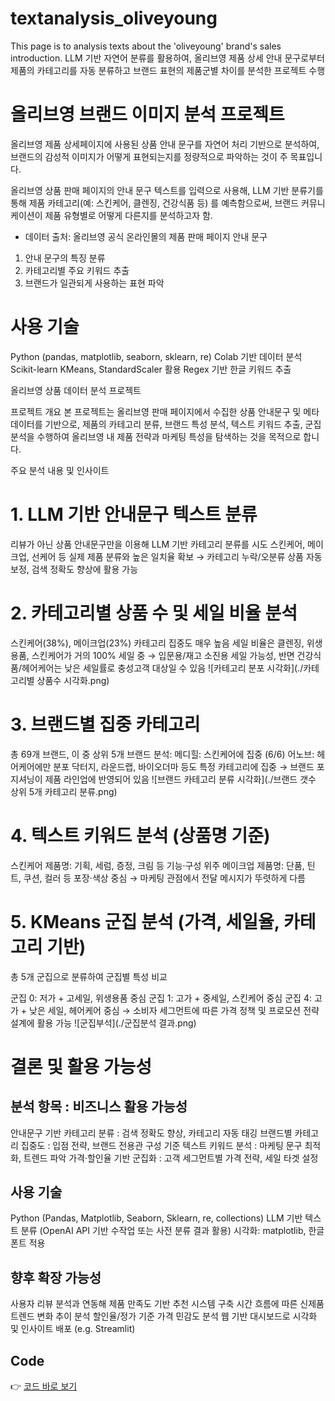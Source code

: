 # textanalysis_oliveyoung
This page is to analysis texts about the 'oliveyoung' brand's sales introduction.
LLM 기반 자연어 분류를 활용하여, 
올리브영 제품 상세 안내 문구로부터 제품의 카테고리를 자동 분류하고 브랜드 표현의 제품군별 차이를 분석한 프로젝트 수행

# 올리브영 브랜드 이미지 분석 프로젝트 
올리브영 제품 상세페이지에 사용된 상품 안내 문구를 자연어 처리 기반으로 분석하여,
브랜드의 감성적 이미지가 어떻게 표현되는지를 정량적으로 파악하는 것이 주 목표입니다.

올리브영 상품 판매 페이지의 안내 문구 텍스트를 입력으로 사용해,
LLM 기반 분류기를 통해 제품 카테고리(예: 스킨케어, 클렌징, 건강식품 등) 를 예측함으로써,
브랜드 커뮤니케이션이 제품 유형별로 어떻게 다른지를 분석하고자 함.

* 데이터 출처: 올리브영 공식 온라인몰의 제품 판매 페이지 안내 문구

1. 안내 문구의 특징 분류
2. 카테고리별 주요 키워드 추출
3. 브랜드가 일관되게 사용하는 표현 파악

# 사용 기술
Python (pandas, matplotlib, seaborn, sklearn, re)
Colab 기반 데이터 분석
Scikit-learn KMeans, StandardScaler 활용
Regex 기반 한글 키워드 추출

올리브영 상품 데이터 분석 프로젝트

프로젝트 개요
본 프로젝트는 올리브영 판매 페이지에서 수집한 상품 안내문구 및 메타데이터를 기반으로, 제품의 카테고리 분류, 브랜드 특성 분석, 텍스트 키워드 추출, 군집 분석을 수행하여 올리브영 내 제품 전략과 마케팅 특성을 탐색하는 것을 목적으로 합니다.

주요 분석 내용 및 인사이트

# 1. LLM 기반 안내문구 텍스트 분류
리뷰가 아닌 상품 안내문구만을 이용해 LLM 기반 카테고리 분류를 시도
스킨케어, 메이크업, 선케어 등 실제 제품 분류와 높은 일치율 확보
→ 카테고리 누락/오분류 상품 자동 보정, 검색 정확도 향상에 활용 가능

# 2. 카테고리별 상품 수 및 세일 비율 분석
스킨케어(38%), 메이크업(23%) 카테고리 집중도 매우 높음
세일 비율은 클렌징, 위생용품, 스킨케어가 거의 100% 세일 중
→ 입문용/재고 소진용 세일 가능성, 반면 건강식품/헤어케어는 낮은 세일률로 충성고객 대상일 수 있음
![카테고리 분포 시각화](./카테고리별 상품수 시각화.png)

# 3. 브랜드별 집중 카테고리
총 69개 브랜드, 이 중 상위 5개 브랜드 분석:
메디힐: 스킨케어에 집중 (6/6)
어노브: 헤어케어에만 분포
닥터지, 라운드랩, 바이오더마 등도 특정 카테고리에 집중
→ 브랜드 포지셔닝이 제품 라인업에 반영되어 있음
![브랜드 카테고리 분류 시각화](./브랜드 갯수 상위 5개 카테고리 분류.png)


# 4. 텍스트 키워드 분석 (상품명 기준)

스킨케어 제품명: 기획, 세럼, 증정, 크림 등 기능·구성 위주
메이크업 제품명: 단품, 틴트, 쿠션, 컬러 등 포장·색상 중심
→ 마케팅 관점에서 전달 메시지가 뚜렷하게 다름

# 5. KMeans 군집 분석 (가격, 세일율, 카테고리 기반)

총 5개 군집으로 분류하여 군집별 특성 비교

군집 0: 저가 + 고세일, 위생용품 중심
군집 1: 고가 + 중세일, 스킨케어 중심
군집 4: 고가 + 낮은 세일, 헤어케어 중심
→ 소비자 세그먼트에 따른 가격 정책 및 프로모션 전략 설계에 활용 가능
![군집부석](./군집분석 결과.png)


# 결론 및 활용 가능성
## 분석 항목 : 비즈니스 활용 가능성 
안내문구 기반 카테고리 분류 : 검색 정확도 향상, 카테고리 자동 태깅 
브랜드별 카테고리 집중도 : 입점 전략, 브랜드 전용관 구성 기준 
텍스트 키워드 분석 : 마케팅 문구 최적화, 트렌드 파악 
가격·할인율 기반 군집화 : 고객 세그먼트별 가격 전략, 세일 타겟 설정

## 사용 기술
Python (Pandas, Matplotlib, Seaborn, Sklearn, re, collections)
LLM 기반 텍스트 분류 (OpenAI API 기반 수작업 또는 사전 분류 결과 활용)
시각화: matplotlib, 한글 폰트 적용

## 향후 확장 가능성
사용자 리뷰 분석과 연동해 제품 만족도 기반 추천 시스템 구축
시간 흐름에 따른 신제품 트렌드 변화 추이 분석
할인율/정가 기준 가격 민감도 분석
웹 기반 대시보드로 시각화 및 인사이트 배포 (e.g. Streamlit)

## Code
👉 [코드 바로 보기](./oliveyoung.ipynb)
